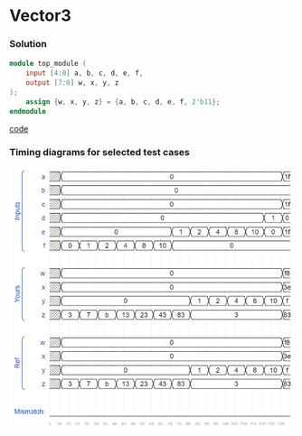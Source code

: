 # Vector3
### Solution
```Verilog
module top_module (
    input [4:0] a, b, c, d, e, f,
    output [7:0] w, x, y, z
);
    assign {w, x, y, z} = {a, b, c, d, e, f, 2'b11};
endmodule
```
[code](16.v)

### Timing diagrams for selected test cases
![result](https://github.com/Offliners/HDLBits-writeup/blob/main/Verilog%20Language/16/result.PNG)
